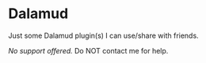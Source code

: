 # Dalamud
Just some Dalamud plugin(s) I can use/share with friends. 

*No support offered.* Do NOT contact me for help. 
